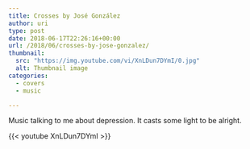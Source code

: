 ```yaml
---
title: Crosses by José González
author: uri
type: post
date: 2018-06-17T22:26:16+00:00
url: /2018/06/crosses-by-jose-gonzalez/
thumbnail:
  src: "https://img.youtube.com/vi/XnLDun7DYmI/0.jpg"
  alt: Thumbnail image
categories:
  - covers
  - music

---
```

Music talking to me about depression. It casts some light to be alright.

{{< youtube XnLDun7DYmI >}}</iframe>